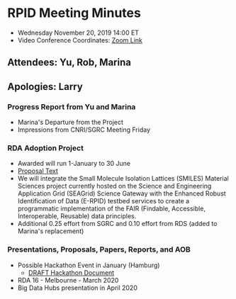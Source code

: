 # RPID Meeting Minutes

   * Wednesday November 20, 2019 14:00 ET 
   * Video Conference Coordinates: [Zoom Link](https://iu.zoom.us/my/rquick)
   
## Attendees: Yu, Rob, Marina
## Apologies: Larry
   
### Progress Report from Yu and Marina
   * Marina's Departure from the Project
   * Impressions from CNRI/SGRC Meeting Friday
   
### RDA Adoption Project
   * Awarded will run 1-January to 30 June
   * [Proposal Text](https://github.com/rpidproject/rpid/blob/master/docs/RDA%20Adoption%20Proposal-Final.pdf)
   * We will integrate the Small Molecule Isolation Lattices (SMILES) Material Sciences project currently hosted on the Science and Engineering Application Grid (SEAGrid) Science Gateway with the Enhanced Robust Identification of Data (E-RPID) testbed services to create a programmatic implementation of the FAIR (Findable, Accessible, Interoperable, Reusable) data principles.
   * Additional 0.25 effort from SGRC and 0.10 effort from RDS (added to Marina's replacement)
   
### Presentations, Proposals, Papers, Reports, and AOB
   * Possible Hackathon Event in January (Hamburg)
      * [DRAFT Hackathon Document](https://docs.google.com/document/d/1y8OXWTeDmJctbXNOv0N1Eekrx7JUB9TdtG0r2INkqIg/edit)
   * RDA 16 - Melbourne - March 2020
   * Big Data Hubs presentation in April 2020
